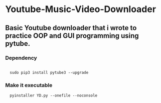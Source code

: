 # Youtube-Music-Video-Downloader

## Basic Youtube downloader that i wrote to practice OOP and GUI programming using pytube.

### Dependency
```

  sudo pip3 install pytube3 --upgrade

```

### Make it executable
```
  pyinstaller YD.py --onefile --noconsole
```

